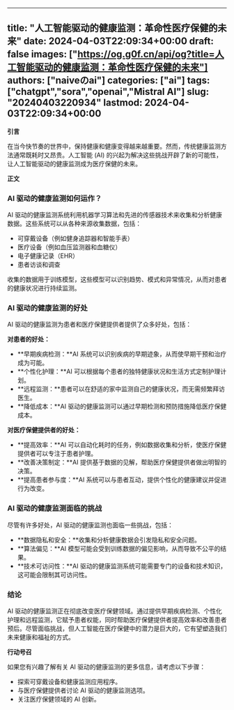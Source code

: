 
---
title: "人工智能驱动的健康监测：革命性医疗保健的未来"
date: 2024-04-03T22:09:34+00:00
draft: false
images: ["https://og.g0f.cn/api/og?title=人工智能驱动的健康监测：革命性医疗保健的未来"]
authors: ["naiveのai"]
categories: ["ai"]
tags: ["chatgpt","sora","openai","Mistral AI"]
slug: "20240403220934"
lastmod: 2024-04-03T22:09:34+00:00
---
**引言**

在当今快节奏的世界中，保持健康和健康变得越来越重要。然而，传统健康监测方法通常既耗时又昂贵。人工智能 (AI) 的兴起为解决这些挑战开辟了新的可能性，让人工智能驱动的健康监测成为医疗保健的未来。

**正文**

### AI 驱动的健康监测如何运作？

AI 驱动的健康监测系统利用机器学习算法和先进的传感器技术来收集和分析健康数据。这些系统可以从各种来源收集数据，包括：

- 可穿戴设备（例如健身追踪器和智能手表）
- 医疗设备（例如血压监测器和血糖仪）
- 电子健康记录（EHR）
- 患者访谈和调查

收集的数据用于训练模型，这些模型可以识别趋势、模式和异常情况，从而对患者的健康状况进行持续监测。

### AI 驱动的健康监测的好处

AI 驱动的健康监测为患者和医疗保健提供者提供了众多好处，包括：

**对患者的好处：**

- **早期疾病检测：**AI 系统可以识别疾病的早期迹象，从而使早期干预和治疗成为可能。
- **个性化护理：**AI 可以根据每个患者的独特健康状况和生活方式定制护理计划。
- **远程监测：**患者可以在舒适的家中监测自己的健康状况，而无需频繁拜访医生。
- **降低成本：**AI 驱动的健康监测可以通过早期检测和预防措施降低医疗保健成本。

**对医疗保健提供者的好处：**

- **提高效率：**AI 可以自动化耗时的任务，例如数据收集和分析，使医疗保健提供者可以专注于患者护理。
- **改善决策制定：**AI 提供基于数据的见解，帮助医疗保健提供者做出明智的决策。
- **提高患者参与度：**AI 系统可以与患者互动，提供个性化的健康建议并促进行为改变。

### AI 驱动的健康监测面临的挑战

尽管有许多好处，AI 驱动的健康监测也面临一些挑战，包括：

- **数据隐私和安全：**收集和分析健康数据会引发隐私和安全问题。
- **算法偏见：**AI 模型可能会受到训练数据的偏见影响，从而导致不公平的结果。
- **技术可访问性：**AI 驱动的健康监测系统可能需要专门的设备和技术知识，这可能会限制其可访问性。

### 结论

AI 驱动的健康监测正在彻底改变医疗保健领域。通过提供早期疾病检测、个性化护理和远程监测，它赋予患者权能，同时帮助医疗保健提供者提高效率和改善患者预后。尽管面临挑战，但人工智能在医疗保健中的潜力是巨大的，它有望塑造我们未来健康和福祉的方式。

**行动号召**

如果您有兴趣了解有关 AI 驱动的健康监测的更多信息，请考虑以下步骤：

- 探索可穿戴设备和健康监测应用程序。
- 与医疗保健提供者讨论 AI 驱动的健康监测选项。
- 关注医疗保健领域的 AI 创新。